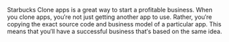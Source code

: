 Starbucks Clone apps is a great way to start a profitable business. When you clone apps, you′re not just getting another app to use. Rather, you′re copying the exact source code and business model of a particular app. This means that you′ll have a successful business that′s based on the same idea.
